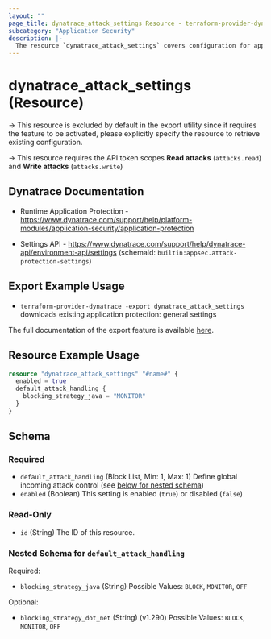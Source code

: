 ```yaml
---
layout: ""
page_title: dynatrace_attack_settings Resource - terraform-provider-dynatrace"
subcategory: "Application Security"
description: |-
  The resource `dynatrace_attack_settings` covers configuration for application protection: general settings 
---
```


# dynatrace_attack_settings (Resource)

-> This resource is excluded by default in the export utility since it requires the feature to be activated, please explicitly specify the resource to retrieve existing configuration.

-> This resource requires the API token scopes **Read attacks** (`attacks.read`) and **Write attacks** (`attacks.write`)

## Dynatrace Documentation

- Runtime Application Protection - https://www.dynatrace.com/support/help/platform-modules/application-security/application-protection

- Settings API - https://www.dynatrace.com/support/help/dynatrace-api/environment-api/settings (schemaId: `builtin:appsec.attack-protection-settings`)

## Export Example Usage

- `terraform-provider-dynatrace -export dynatrace_attack_settings` downloads existing application protection: general settings 

The full documentation of the export feature is available [here](https://registry.terraform.io/providers/dynatrace-oss/dynatrace/latest/docs/guides/export-v2).

## Resource Example Usage

```terraform
resource "dynatrace_attack_settings" "#name#" {
  enabled = true
  default_attack_handling {
    blocking_strategy_java = "MONITOR"
  }
}
```

<!-- schema generated by tfplugindocs -->
## Schema

### Required

- `default_attack_handling` (Block List, Min: 1, Max: 1) Define global incoming attack control (see [below for nested schema](#nestedblock--default_attack_handling))
- `enabled` (Boolean) This setting is enabled (`true`) or disabled (`false`)

### Read-Only

- `id` (String) The ID of this resource.

<a id="nestedblock--default_attack_handling"></a>
### Nested Schema for `default_attack_handling`

Required:

- `blocking_strategy_java` (String) Possible Values: `BLOCK`, `MONITOR`, `OFF`

Optional:

- `blocking_strategy_dot_net` (String) (v1.290) Possible Values: `BLOCK`, `MONITOR`, `OFF`
 